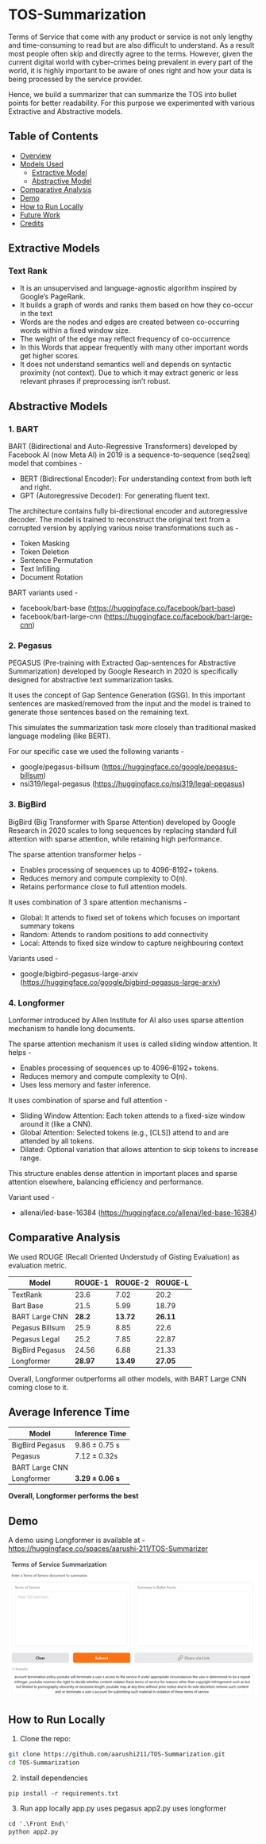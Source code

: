 # TOS-Summarization
Terms of Service that come with any product or service is not only lengthy and time-consuming to read but are also difficult to understand. As a result most people often skip and directly agree to the terms. However, given the current digital world with cyber-crimes being prevalent in every part of the world, it is highly important to be aware of ones right and how your data is being processed by the service provider. 

Hence, we build a summarizer that can summarize the TOS into bullet points for better readability. For this purpose we experimented with various Extractive and Abstractive models.

## Table of Contents
- [Overview](#TOS-Summarization)
- [Models Used](#extractive-models) 
    - [Extractive Model](#extractive-models)
    - [Abstractive Model](#abstractive-models)
- [Comparative Analysis](#comparitive-analysis)
- [Demo](#demo)
- [How to Run Locally](#how-to-run-locally)
- [Future Work](#future-work)
- [Credits](#credits)

## Extractive Models
### **Text Rank**<br>
* It is an unsupervised and language-agnostic algorithm inspired by Google’s PageRank.
* It builds a graph of words and ranks them based on how they co-occur in the text
* Words are the nodes and edges are created between co-occurring words within a fixed window size.
* The weight of the edge may reflect frequency of co-occurrence
* In this Words that appear frequently with many other important words get higher scores. 
* It does not understand semantics well and depends on syntactic proximity (not context). Due to which it may extract generic or less relevant phrases if preprocessing isn’t robust.

## Abstractive Models
### **1. BART**<br>
BART (Bidirectional and Auto-Regressive Transformers) developed by Facebook AI (now Meta AI) in 2019 is a sequence-to-sequence (seq2seq) model that combines -
* BERT (Bidirectional Encoder): For understanding context from both left and right.
* GPT (Autoregressive Decoder): For generating fluent text.

The architecture contains fully bi-directional encoder and autoregressive decoder. 
The model is trained to reconstruct the original text from a corrupted version by applying various noise transformations such as -
* Token Masking
* Token Deletion
* Sentence Permutation
* Text Infilling 
* Document Rotation

BART variants used -
* facebook/bart-base (https://huggingface.co/facebook/bart-base)
* facebook/bart-large-cnn (https://huggingface.co/facebook/bart-large-cnn)

### **2. Pegasus**<br>
PEGASUS (Pre-training with Extracted Gap-sentences for Abstractive Summarization) developed by Google Research in 2020 is specifically designed for abstractive text summarization tasks.

It uses the concept of Gap Sentence Generation (GSG). In this important sentences are masked/removed from the input and the model is trained to generate those sentences based on the remaining text.

This simulates the summarization task more closely than traditional masked language modeling (like BERT).

For our specific case we used the following variants -
* google/pegasus-billsum (https://huggingface.co/google/pegasus-billsum)
* nsi319/legal-pegasus (https://huggingface.co/nsi319/legal-pegasus)

### **3. BigBird**
BigBird (Big Transformer with Sparse Attention) developed by Google Research in 2020 scales to long sequences by replacing standard full attention with sparse attention, while retaining high performance.

The sparse attention transformer helps -
* Enables processing of sequences up to 4096–8192+ tokens.
* Reduces memory and compute complexity to O(n).
* Retains performance close to full attention models.

It uses combination of 3 spare attention mechanisms -
* Global: It attends to fixed set of tokens which focuses on important summary tokens
* Random: Attends to random positions to add connectivity
* Local: Attends to fixed size window to capture neighbouring context

Variants used -
* google/bigbird-pegasus-large-arxiv (https://huggingface.co/google/bigbird-pegasus-large-arxiv)

### **4. Longformer**
Lonformer introduced by Allen Institute for AI also uses sparse attention mechanism to handle long documents.

The sparse attention mechanism it uses is called sliding window attention. It helps -
* Enables processing of sequences up to 4096–8192+ tokens.
* Reduces memory and compute complexity to O(n).
* Uses less memory and faster inference.

It uses combination of sparse and full attention -
* Sliding Window Attention: Each token attends to a fixed-size window around it (like a CNN).
* Global Attention: Selected tokens (e.g., [CLS]) attend to and are attended by all tokens.
* Dilated: Optional variation that allows attention to skip tokens to increase range.

This structure enables dense attention in important places and sparse attention elsewhere, balancing efficiency and performance.

Variant used -
* allenai/led-base-16384 (https://huggingface.co/allenai/led-base-16384)

## Comparative Analysis
We used ROUGE (Recall Oriented Understudy of Gisting Evaluation) as evaluation metric.

|**Model** | **ROUGE-1** | **ROUGE-2**| **ROUGE-L**|
|----------|-------------|------------|------------|
|TextRank  | 23.6 | 7.02 | 20.2 |
|Bart Base | 21.5 | 5.99 | 18.79 |
|BART Large CNN | **28.2** | **13.72** | **26.11** |
|Pegasus Billsum | 25.9 | 8.85 | 22.6 |
|Pegasus Legal | 25.2 | 7.85 | 22.87 |
|BigBird Pegasus | 24.56 | 6.88 | 21.33 |
|Longformer | **28.97** | **13.49** | **27.05** |

Overall, Longformer outperforms all other models, with BART Large CNN coming close to it.

## Average Inference Time
|**Model** | **Inference Time**|
|----------|-------------|
|BigBird Pegasus | 9.86 ± 0.75 s|
|Pegasus | 7.12 ± 0.32s |
|BART Large CNN | |
|Longformer | **3.29 ± 0.06 s**|

**Overall, Longformer performs the best**

## Demo
A demo using Longformer is available at -
https://huggingface.co/spaces/aarushi-211/TOS-Summarizer

![Demo Screenshot](demo.png)

## How to Run Locally
1. Clone the repo:
```bash
git clone https://github.com/aarushi211/TOS-Summarization.git
cd TOS-Summarization
```
2. Install dependencies
```
pip install -r requirements.txt
```
3. Run app locally
app.py uses pegasus
app2.py uses longformer
```
cd '.\Front End\'
python app2.py
```